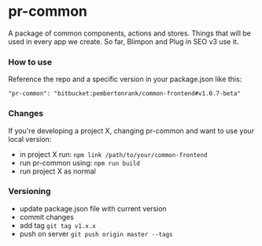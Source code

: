 # pr-common #

A package of common components, actions and stores. Things that will be used in every app we create. So far, Blimpon and Plug in SEO v3 use it.

### How to use ###

Reference the repo and a specific version in your package.json like this:

``` "pr-common": "bitbucket:pembertonrank/common-frontend#v1.0.7-beta" ```

### Changes ###

If you're developing a project X, changing pr-common and want to use your local version:

* in project X run: ```npm link /path/to/your/common-frontend```
* run pr-common using: ```npm run build```
* run project X as normal

### Versioning ###

* update package.json file with current version
* commit changes
* add tag ```git tag v1.x.x```
* push on server ```git push origin master --tags```